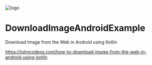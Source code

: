 ![logo](https://i.imgur.com/Dv73hCk.png)
# DownloadImageAndroidExample
Download Image from the Web in Android using Kotlin

https://johncodeos.com/how-to-download-image-from-the-web-in-android-using-kotlin
